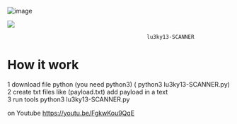 ![image](https://i.ibb.co/z4qfTQV/Screenshot-2022-04-27-094341.png)

<a href="https://twitter.com/intent/follow?screen_name=lu3ky13" rel="nofollow"><img src="https://camo.githubusercontent.com/e49b10f3ed107fca13c484c22d31f25329f50298da49882265f30b8cac3fd62c/68747470733a2f2f696d672e736869656c64732e696f2f747769747465722f666f6c6c6f772f68616877756c3f7374796c653d666c61742d737175617265" data-canonical-src="https://img.shields.io/twitter/follow/lu3ky13?style=flat-square" style="max-width: 100%;"></a>

                                                lu3ky13-SCANNER
                                                 

<h1> How it work </h1>

1 download file python (you need python3) ( python3 lu3ky13-SCANNER.py) <br>
2 create  txt files like (payload.txt) add payload in a text <br>
3 run tools  python3 lu3ky13-SCANNER.py <br>

on Youtube https://youtu.be/FgkwKou9QqE


